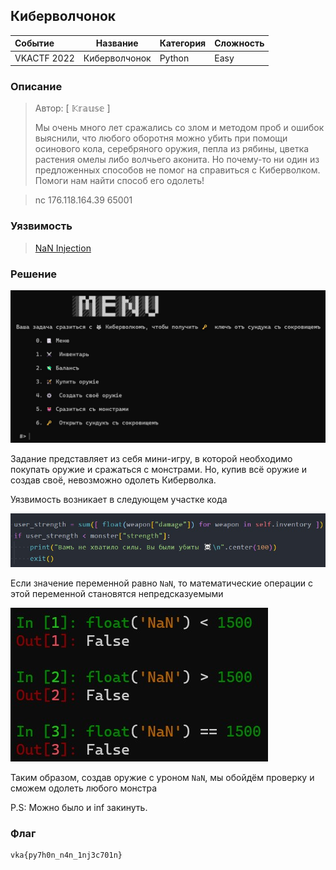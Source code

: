 ## Киберволчонок

| Событие | Название | Категория | Сложность |
| :------ | ---- | ---- | ---- |
| VKACTF 2022 | Киберволчонок | Python | Easy |

### Описание

> Автор: [ 𝕂𝕣𝕒𝕦𝕤𝕖 ]
>
> Мы очень много лет сражались со злом и методом проб и ошибок выяснили, что любого оборотня можно убить при помощи осинового кола, серебряного оружия, пепла из рябины, цветка растения омелы либо волчьего аконита. Но почему-то ни один из предложенных способов не помог на справиться с Киберволком. Помоги нам найти способ его одолеть!

>nc 176.118.164.39 65001

### Уязвимость

> [NaN Injection](https://blog.bitdiscovery.com/2021/12/python-nan-injection/)

### Решение
![](images/menu.jpg)

Задание представляет из себя мини-игру, в которой необходимо покупать оружие и сражаться с монстрами. Но, купив всё оружие и создав своё, невозможно одолеть Киберволка.

Уязвимость возникает в следующем участке кода

![](images/vuln.jpg)

Если значение переменной равно `NaN`, то математические операции с этой переменной становятся непредсказуемыми

![](images/math.jpg)

Таким образом, создав оружие с уроном `NaN`, мы обойдём проверку и сможем одолеть любого монстра

P.S: Можно было и inf закинуть.

### Флаг

```
vka{py7h0n_n4n_1nj3c701n}
```
